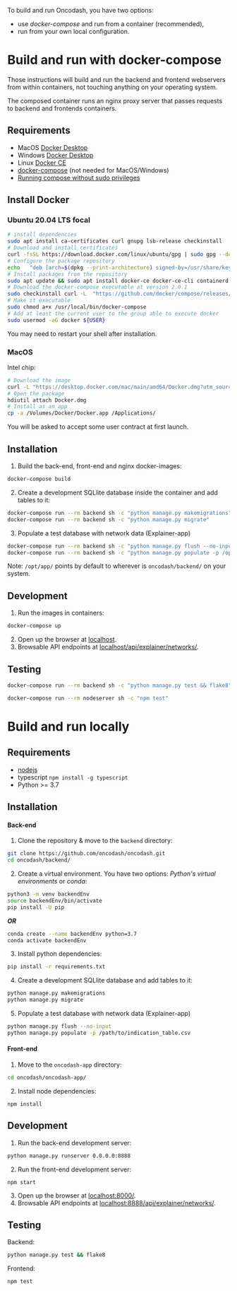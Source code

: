 
To build and run Oncodash, you have two options:
- use *docker-compose* and run from a container (recommended),
- run from your own local configuration.


# Build and run with docker-compose

Those instructions will build and run the backend and frontend webservers
from within containers, not touching anything on your operating system.

The composed container runs an nginx proxy server that passes requests to backend and
frontends containers.


## Requirements

- MacOS [Docker Desktop](https://docs.docker.com/desktop/mac/install/)
- Windows [Docker Desktop](https://docs.docker.com/desktop/windows/install/)
- Linux [Docker CE](https://docs.docker.com/engine/install/)
- [docker-compose](https://docs.docker.com/compose/install/) (not needed for MacOS/Windows)
- [Running compose without sudo privileges](https://docs.docker.com/engine/install/linux-postinstall/)


## Install Docker

### Ubuntu 20.04 LTS focal

```bash
# install dependencies
sudo apt install ca-certificates curl gnupg lsb-release checkinstall
# Download and install certificates
curl -fsSL https://download.docker.com/linux/ubuntu/gpg | sudo gpg --dearmor -o /usr/share/keyrings/docker-archive-keyring.gpg
# Configure the package repository
echo   "deb [arch=$(dpkg --print-architecture) signed-by=/usr/share/keyrings/docker-archive-keyring.gpg] https://download.docker.com/linux/ubuntu $(lsb_release -cs) stable" | sudo tee /etc/apt/sources.list.d/docker.list
# Install packages from the repository
sudo apt update && sudo apt install docker-ce docker-ce-cli containerd.io
# Download the docker-compose executable at version 2.0.1
sudo checkinstall curl -L  "https://github.com/docker/compose/releases/download/v2.0.1/docker-compose-$(uname -s)-$(uname -m)" -o /usr/local/docker-compose
# Make it executable
sudo chmod a+x /usr/local/bin/docker-compose
# Add at least the current user to the group able to execute docker
sudo usermod -aG docker ${USER}
```

You may need to restart your shell after installation.


### MacOS

Intel chip:
```bash
# Download the image
curl -L "https://desktop.docker.com/mac/main/amd64/Docker.dmg?utm_source=docker&utm_medium=webreferral&utm_campaign=docs-driven-download-mac-amd64" -o Docker.dmg
# Open the package
hdiutil attach Docker.dmg
# Install as an app
cp -a /Volumes/Docker/Docker.app /Applications/
```

You will be asked to accept some user contract at first launch.


## Installation

1. Build the back-end, front-end and nginx docker-images:
```sh
docker-compose build
```
2. Create a development SQLlite database inside the container and add tables to it:
```sh
docker-compose run --rm backend sh -c "python manage.py makemigrations"
docker-compose run --rm backend sh -c "python manage.py migrate"
```

3. Populate a test database with network data (Explainer-app)

```sh
docker-compose run --rm backend sh -c "python manage.py flush --no-input"
docker-compose run --rm backend sh -c "python manage.py populate -p /opt/app/path/to/indf.csv"
```
Note: `/opt/app/` points by default to wherever is `oncodash/backend/` on your
system.


## Development

1. Run the images in containers:
```sh
docker-compose up
``` 
2. Open up the browser at [localhost](http://localhost).
3. Browsable API endpoints at [localhost/api/explainer/networks/](http://localhost/api/explainer/networks/).


## Testing

```sh
docker-compose run --rm backend sh -c "python manage.py test && flake8"
```

```sh
docker-compose run --rm nodeserver sh -c "npm test"
```


# Build and run locally

## Requirements

- [nodejs](https://nodejs.org/en/download/)
- typescript `npm install -g typescript`
- Python >= 3.7


## Installation

#### Back-end

1. Clone the repository & move to the `backend` directory:
```sh
git clone https://github.com/oncodash/oncodash.git
cd oncodash/backend/
```
2. Create a virtual environment.
You have two options: *Python's virtual environments* or *conda*:
```sh
python3 -m venv backendEnv
source backendEnv/bin/activate
pip install -U pip
```

***OR***

```sh
conda create --name backendEnv python=3.7
conda activate backendEnv
```
3. Install python dependencies:
```sh
pip install -r requirements.txt
```
4. Create a development SQLlite database and add tables to it:
```sh
python manage.py makemigrations
python manage.py migrate
```
5. Populate a test database with network data (Explainer-app)
```sh
python manage.py flush --no-input
python manage.py populate -p /path/to/indication_table.csv
```


#### Front-end

1. Move to the `oncodash-app` directory:
```sh
cd oncodash/oncodash-app/
```
2. Install node dependencies:
```
npm install
```


## Development

1. Run the back-end development server:
```sh
python manage.py runserver 0.0.0.0:8888
```
2. Run the front-end development server:
```
npm start
```
3. Open up the browser at [localhost:8000/](http://localhost:8000/).
4. Browsable API endpoints at [localhost:8888/api/explainer/networks/](http://localhost:8888/api/explainer/networks/).


## Testing

Backend:
```sh
python manage.py test && flake8
```

Frontend:
```sh
npm test
```

